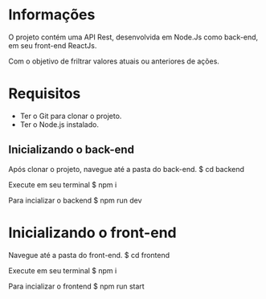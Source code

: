 # Informações

O projeto contém uma API Rest, desenvolvida em Node.Js como back-end, em seu front-end ReactJs.

Com o objetivo de friltrar valores atuais ou anteriores de ações.

# Requisitos

* Ter o Git para clonar o projeto.
* Ter o Node.js instalado.

## Inicializando o back-end

Após clonar o projeto, navegue até a pasta do back-end.
$ cd backend

Execute em seu terminal
$ npm i

Para incializar o backend
$ npm run dev

# Inicializando o front-end

Navegue até a pasta do front-end.
$ cd frontend

Execute em seu terminal
$ npm i

Para incializar o frontend
$ npm run start
